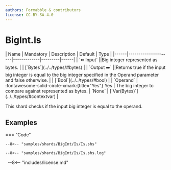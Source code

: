 ```yaml
---
authors: Formabble & contributors
license: CC-BY-SA-4.0
---
```



# BigInt.Is

<div class="sh-parameters" markdown="1">
| Name | Mandatory | Description | Default | Type |
|------|---------------------|-------------|---------|------|
| `⬅️ Input` ||Big integer represented as bytes. | | [`Bytes`](../../types/#bytes) |
| `Output ➡️` ||Returns true if the input big integer is equal to the big integer specified in the Operand parameter and false otherwise. | | [`Bool`](../../types/#bool) |
| `Operand` | :fontawesome-solid-circle-xmark:{title="Yes"} Yes  | The big integer to compare against represented as bytes. | `None` | [`Var(Bytes)`](../../types/#contextvar) |

</div>

This shard checks if the input big integer is equal to the operand.

## Examples

=== "Code"

  ```x86asm linenums="1"
  --8<-- "samples/shards/BigInt/Is/Is.shs"
  ```

  ```
  --8<-- "samples/shards/BigInt/Is/Is.shs.log"
  ```
&nbsp;
--8<-- "includes/license.md"

